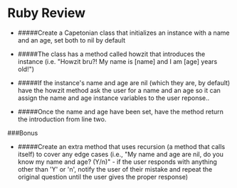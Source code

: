 # Ruby Review

- #####Create a Capetonian class that initializes an instance with a name and an age, set both to nil by default

- #####The class has a method called howzit that introduces the instance (i.e. "Howzit bru?! My name is [name] and I am [age] years old!")

- #####If the instance's name and age are nil (which they are, by default) have the howzit method ask the user for a name and an age so it can assign the name and age instance variables to the user reponse..

- #####Once the name and age have been set, have the method return the introduction from line two.

###Bonus

- #####Create an extra method that uses recursion (a method that calls itself) to cover any edge cases (i.e., "My name and age are nil, do you know my name and age? (Y/n)" - if the user responds with anything other than 'Y' or 'n', notify the user of their mistake and repeat the original question until the user gives the proper response)
